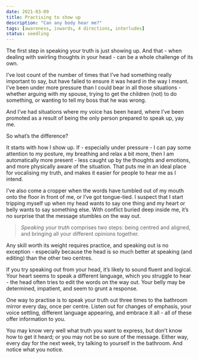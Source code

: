 ```yaml
---
date: 2021-03-09
title: Practising to show up
description: "Can any body hear me?"
tags: [awareness, inwards, 4 directions, interludes]
status: seedling
---
```


The first step in speaking your truth is just showing up. And that - when dealing with swirling thoughts in your head - can be a whole challenge of its own.

I’ve lost count of the number of times that I’ve had something really important to say, but have failed to ensure it was heard in the way I meant. I’ve been under more pressure than I could bear in all those situations - whether arguing with my spouse, trying to get the children (not) to do something, or wanting to tell my boss that he was wrong.

And I’ve had situations where my voice has been heard, where I’ve been promoted as a result of being the only person prepared to speak up, yay me.

So what’s the difference?

It starts with how I show up. If - especially under pressure - I can pay some attention to my posture, my breathing and relax a bit more, then I am automatically more present - less caught up by the thoughts and emotions, and more physically aware of the situation. That puts me in an ideal place for vocalising my truth, and makes it easier for people to hear me as I intend.

I’ve also come a cropper when the words have tumbled out of my mouth onto the floor in front of me, or I’ve got tongue-tied. I suspect that I start tripping myself up when my head wants to say one thing and my heart or belly wants to say something else. With conflict buried deep inside me, it’s no surprise that the message stumbles on the way out.

> _Speaking your truth_ comprises two steps: being centred and aligned, and bringing all your different opinions together.

Any skill worth its weight requires practice, and speaking out is no exception - especially because the head is so much better at speaking (and editing) than the other two centres.

If you try speaking out from your head, it’s likely to sound fluent and logical. Your heart seems to speak a different language, which you struggle to hear - the head often tries to edit the words on the way out. Your belly may be determined, impatient, and seem to grunt a response.

One way to practise is to speak your truth out three times to the bathroom mirror every day, once per centre. Listen out for changes of emphasis, your voice settling, different language appearing, and embrace it all - all of these offer information to you.

You may know very well what truth you want to express, but don’t know how to get it heard; or you may not be so sure of the message. Either way, every day for the next week, try talking to yourself in the bathroom. And notice what you notice.

